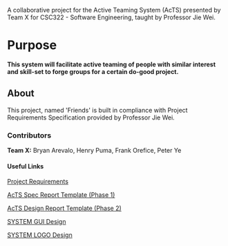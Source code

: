 
A collaborative project for the Active Teaming System (AcTS) presented by Team X for CSC322 - Software Engineering, taught by Professor Jie Wei.

# Purpose 

 **This system will facilitate active teaming of people with similar interest and skill-set to forge groups for a certain do-good project.**

## About

This project, named 'Friends' is built in compliance with Project Requirements Specification provided by Professor Jie Wei. 
    
### Contributors

 **Team X:** Bryan Arevalo, Henry Puma, Frank Orefice, Peter Ye

#### Useful Links

[Project Requirements](http://www-cs.ccny.cuny.edu/~csjie/322/s20/spec_s20.docx)

[AcTS Spec Report Template (Phase 1)](http://www-cs.ccny.cuny.edu/~csjie/322/spec_sample.pdf)
    
[AcTS Design Report Template (Phase 2)](http://www-cs.engr.ccny.cuny.edu/~csjie/322/design.txt)

[SYSTEM GUI Design](https://www.figma.com/file/CgbIsCtYQ9D9REkQMNbv2t/FRIENDS)   

[SYSTEM LOGO Design](https://www.figma.com/file/mOJMLtp8PFP2AAUi3ncpE1/Untitled?node-id=0%3A1)

    

    


            